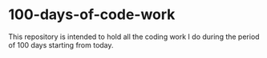 # 100-days-of-code-work
This repository is intended to hold all the coding work I do during the period of 100 days starting from today. 
